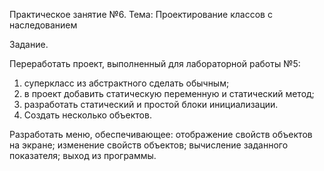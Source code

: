 Практическое занятие №6.
Тема: Проектирование классов с наследованием

Задание. 

Переработать проект, выполненный для лабораторной работы №5:
1. суперкласс из абстрактного сделать обычным;
2. в проект добавить статическую переменную и статический метод;
3. разработать статический и простой блоки инициализации.
4. Создать несколько объектов. 

Разработать меню, обеспечивающее:
отображение свойств объектов на экране;
изменение свойств объектов;
вычисление заданного показателя;
выход из программы.

